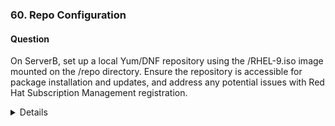 ### 60. Repo Configuration

#### Question

On ServerB, set up a local Yum/DNF repository using the /RHEL-9.iso image mounted on the /repo directory. Ensure the repository is accessible for package installation and updates, and address any potential issues with Red Hat Subscription Management registration.

<details>

```bash
ssh rhcsaB
sudo -i
```

1. Create the mount point and mount the iso image from /RHEL-9.iso
```
mkdir /repo
mount -o loop /RHEL-9.iso /repo

Alternatively, mount persistantly via /etc/fstab:
echo "/RHEL-9.iso /repo iso9660 loop 0 0" >> /etc/fstab
```


2. Configure the repository:

```bash
    $ sudo cp -v /repo/media.repo /etc/yum.repos.d/rhel9.repo
    $ sudo chmod 644 /etc/yum.repos.d/rhel9.repo
    $ sudo vi /etc/yum.repos.d/rhel9.repo
```

Replace the content with:
```
    [InstallMedia-BaseOS]
    name=RHEL 9 - BaseOS
    metadata_expire=-1
    gpgcheck=0
    enabled=1
    baseurl=file:///repo/BaseOS/
     
    [InstallMedia-AppStream]
    name=RHEL 9 - AppStream
    metadata_expire=-1
    gpgcheck=0
    enabled=1
    baseurl=file:///repo/AppStream/
```


4. Clean metadata and cache:
```bash
$ sudo dnf clean all
```

5. Address subscription-manager warnings (optional):
```bash
# Optional for cleaning local subscription data
$ sudo subscription-manager clean 
```
$ sudo vi /etc/yum/pluginconf.d/subscription-manager.conf
Set enabled=0 to suppress warnings if not registered.

6. Verify the repository:
$ sudo dnf repolist 

</details>





